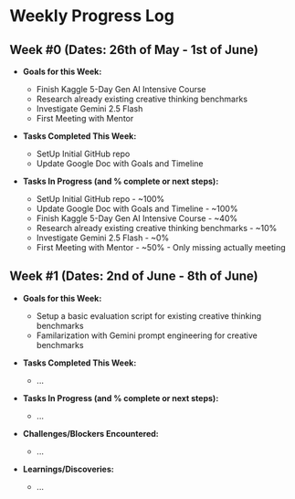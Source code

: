 # Weekly Progress Log
## Week #0 (Dates: 26th of May - 1st of June)
- **Goals for this Week:**
  - Finish Kaggle 5-Day Gen AI Intensive Course
  - Research already existing creative thinking benchmarks
  - Investigate Gemini 2.5 Flash
  - First Meeting with Mentor

- **Tasks Completed This Week:**
  - SetUp Initial GitHub repo
  - Update Google Doc with Goals and Timeline

- **Tasks In Progress (and % complete or next steps):**
  - SetUp Initial GitHub repo - ~100%
  - Update Google Doc with Goals and Timeline - ~100%
  - Finish Kaggle 5-Day Gen AI Intensive Course - ~40%
  - Research already existing creative thinking benchmarks - ~10%
  - Investigate Gemini 2.5 Flash - ~0%
  - First Meeting with Mentor - ~50% - Only missing actually meeting

## Week #1 (Dates: 2nd of June - 8th of June)
- **Goals for this Week:**
  - Setup a basic evaluation script for existing creative thinking benchmarks
  - Familarization with Gemini prompt engineering for creative benchmarks

- **Tasks Completed This Week:**
  - ...

- **Tasks In Progress (and % complete or next steps):**
  - ...

- **Challenges/Blockers Encountered:**
  - ...

- **Learnings/Discoveries:**
  - ...